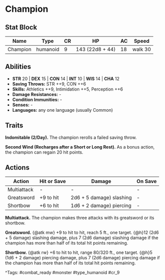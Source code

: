 # Champion

## Stat Block

| Name | Type | CR | HP | AC | Speed |
|------|------|----|----|----|-------|
| Champion | humanoid | 9 | 143 (22d8 + 44) | 18 | walk 30 |

## Abilities

- **STR** 20 | **DEX** 15 | **CON** 14 | **INT** 10 | **WIS** 14 | **CHA** 12
- **Saving Throws:** STR ++9, CON ++6  
- **Skills:** Athletics ++9, Intimidation ++5, Perception ++6  
- **Damage Resistances:** -  
- **Condition Immunities:** -  
- **Senses:** -  
- **Languages:** any one language (usually Common)

## Traits

**Indomitable (2/Day).** The champion rerolls a failed saving throw.

**Second Wind (Recharges after a Short or Long Rest).** As a bonus action, the champion can regain 20 hit points.


## Actions

| Action | Hit or Save | Damage | On Save |
|--------|--------------|--------|----------|
| Multiattack | - | - | - |
| Greatsword | +9 to hit | 2d6 + 5 damage) slashing | - |
| Shortbow | +6 to hit | 1d6 + 2 damage) piercing | - |

**Multiattack.** The champion makes three attacks with its greatsword or its shortbow.

**Greatsword.** {@atk mw} +9 to hit to hit, reach 5 ft., one target. {@h}12 (2d6 + 5 damage) slashing damage, plus 7 (2d6 damage) slashing damage if the champion has more than half of its total hit points remaining.

**Shortbow.** {@atk rw} +6 to hit to hit, range 80/320 ft., one target. {@h}5 (1d6 + 2 damage) piercing damage, plus 7 (2d6 damage) piercing damage if the champion has more than half of its total hit points remaining.


^Tags: #combat_ready #monster #type_humanoid #cr_9